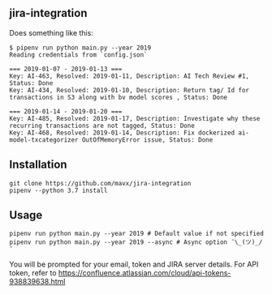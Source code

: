 ## jira-integration
Does something like this:

```
$ pipenv run python main.py --year 2019
Reading credentials from `config.json`

=== 2019-01-07 - 2019-01-13 ===
Key: AI-463, Resolved: 2019-01-11, Description: AI Tech Review #1, Status: Done
Key: AI-434, Resolved: 2019-01-10, Description: Return tag/ Id for transactions in S3 along with bv model scores , Status: Done

=== 2019-01-14 - 2019-01-20 ===
Key: AI-485, Resolved: 2019-01-17, Description: Investigate why these recurring transactions are not tagged, Status: Done
Key: AI-468, Resolved: 2019-01-14, Description: Fix dockerized ai-model-txcategorizer OutOfMemoryError issue, Status: Done
```

## Installation
```
git clone https://github.com/mavx/jira-integration
pipenv --python 3.7 install
```

## Usage
```
pipenv run python main.py --year 2019 # Default value if not specified
pipenv run python main.py --year 2019 --async # Async option ¯\_(ツ)_/¯
```

You will be prompted for your email, token and JIRA server details. For API token, refer to https://confluence.atlassian.com/cloud/api-tokens-938839638.html
